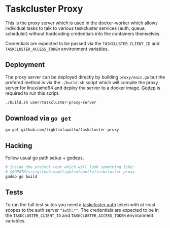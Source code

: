 # Taskcluster Proxy

This is the proxy server which is used in the docker-worker which allows
individual tasks to talk to various taskcluster services (auth, queue,
scheduler) without hardcoding credentials into the containers
themselves.

Credentials are expected to be passed via the `TASKCLUSTER_CLIENT_ID`
and `TASKCLUSTER_ACCESS_TOKEN` environment variables.

## Deployment

The proxy server can be deployed directly by building `proxy/main.go`
but the prefered method is via the `./build.sh` script which will
compile the proxy server for linux/amd64 and deploy the server to a
docker image. [Godep](https://github.com/tools/godep) is required to run
this script.

```sh
./build.sh user/taskcluster-proxy-server
```

## Download via `go get`

```sh
go get github.com/lightsofapollo/taskcluster-proxy
```

## Hacking

Follow usual go path setup + godeps.

```sh
# inside the project root which will look something like:
# $GOPATH/src/github.com/lightsofapollo/taskcluster-proxy
godep go build
```

## Tests

To run the full test suites you need a [taskcluster auth](http://auth.taskcluster.net/)
token with at least scopes to the auth server `"auth:*"`. The
credentials are expected to be in the `TASKCLUSTER_CLIENT_ID` and
`TASKCLUSTER_ACCESS_TOKEN` environment variables.
